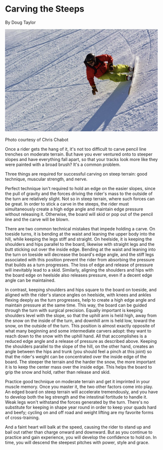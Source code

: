 # Carving the Steeps

By Doug Taylor

![snowboarder carving a steep slope on heelside edge](assets/1.png)

Photo courtesy of Chris Chabot

Once a rider gets the hang of it, it's not too difficult to carve pencil line trenches
on moderate terrain. But have you ever ventured onto to steeper slopes and have
everything fall apart, so that your tracks look more like they were painted with a
broad brush? It's a common problem.

Three things are required for successful carving on steep terrain: good technique,
muscular strength, and nerve.

Perfect technique isn't required to hold an edge on the easier slopes, since the pull
of gravity and the forces driving the rider's mass to the outside of the turn are
relatively slight. Not so in steep terrain, where such forces can be great. In order
to stick a carve in the steeps, the rider must simultaneously create a high edge angle
and maintain edge pressure without releasing it. Otherwise, the board will skid or pop
out of the pencil line and the carve will be blown.

There are two common technical mistakes that impede holding a carve. On toeside turns,
it is bending at the waist and leaning the upper body into the hill, while keeping the
legs stiff and straight. On heelside, it is keeping the shoulders and hips parallel to
the board, likewise with straight legs and the butt sticking out over the inside edge.
Bending at the waist and leaning into the turn on toeside will decrease the board's
edge angle, and the stiff legs associated with this position prevent the rider from
absorbing the pressure that builds as a turn progresses. The loss of edge and release
of pressure will inevitably lead to a skid. Similarly, aligning the shoulders and hips
with the board edge on heelside also releases pressure, even if a decent edge angle
can be maintained.

In contrast, keeping shoulders and hips square to the board on toeside, and aligned
with the rider's stance angles on heelside, with knees and ankles flexing deeply as
the turn progresses, help to create a high edge angle and maintain pressure at the
same time. This way, the board can be guided through the turn with surgical precision.
Equally important is keeping shoulders level with the slope, so that the uphill arm is
held high, away from the snow on the inside of the turn, and downhill arm is held low,
toward the snow, on the outside of the turn. This position is almost exactly opposite
of what many beginning and some intermediate carvers adopt: they want to reach down to
the snow with the uphill hand. All that accomplishes is a reduced edge angle and a
release of pressure as described above. Keeping the shoulders parallel to the slope of
the hill, on the other hand, creates an angle between the hips and trunk (you should
feel a pinch at this joint) so that the rider's weight can be concentrated over the
inside edge of the board. The steeper the terrain and the harder the snow, the more
important it is to keep the center mass over the inside edge. This helps the board to
grip the snow and hold, rather than release and skid.

Practice good technique on moderate terrain and get it imprinted in your muscle
memory. Once you master it, the two other factors come into play. An edged board on
steep terrain will accelerate tremendously, and you have to develop both the leg
strength and the intestinal fortitude to handle it. Weak legs won't withstand the
forces generated by the turn. There's no substitute for keeping in shape year round in
order to keep your quads hard and beefy; cycling on and off road and weight lifting
are my favorite forms of cross-training.

And a faint heart will balk at the speed, causing the rider to stand up and bail out
rather than charge onward and downward. But as you continue to practice and gain
experience, you will develop the confidence to hold on. In time, you will descend the
steepest pitches with power, style and grace.
